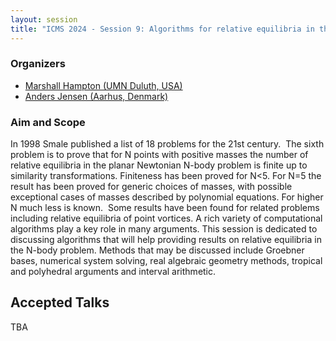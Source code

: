 ```yaml
---
layout: session
title: "ICMS 2024 - Session 9: Algorithms for relative equilibria in the N-body problem"
---
```

### Organizers
   * [Marshall Hampton (UMN Duluth, USA)](https://www.d.umn.edu/~mhampton/)<br/>
   * [Anders Jensen (Aarhus, Denmark)](https://users-math.au.dk/jensen/)<br/>

### Aim and Scope
In 1998 Smale published a list of 18 problems for the 21st century.  The sixth problem is to prove that for N points with positive masses the number of relative equilibria in the planar Newtonian N-body problem is finite up to  similarity transformations. Finiteness has been proved for N<5. For N=5 the result has been proved for generic choices of masses, with possible exceptional cases of masses described by polynomial equations. For higher N much less is known.  Some results have been found for related problems including relative equilibria of point vortices. A rich variety of computational algorithms play a key role in many arguments. This session is dedicated to discussing algorithms that will help providing results on relative equilibria in the N-body problem. Methods that may be discussed include Groebner bases, numerical system solving, real algebraic geometry methods, tropical and polyhedral arguments and interval arithmetic.

## Accepted Talks
TBA
